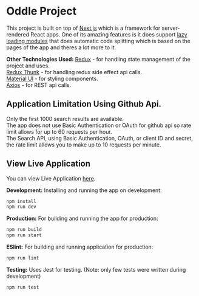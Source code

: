 # Oddle Project
This project is built on top of [Next.js](https://github.com/zeit/next.js) which is a framework for server-rendered React apps. One of its amazing features is it does support [lazy loading modules](https://nextjs.org/learn/excel/lazy-loading-modules) that does automatic code splitting which is based on the pages of the app and theres a lot more to it. 

**Other Technologies Used:** 
[Redux](https://redux.js.org/) - for handling state management of the project and uses.  
[Redux Thunk](https://github.com/reduxjs/redux-thunk) - for handling redux side effect api calls.  
[Material UI](https://material-ui.com/) - for styling components.  
[Axios](https://github.com/axios/axios) - for REST api calls.  
 
## Application Limitation Using Github Api.
Only the first 1000 search results are available.  
The app does not use Basic Authentication or OAuth for github api so rate limit allows for up to 60 requests per hour.  
The Search API, using Basic Authentication, OAuth, or client ID and secret, the rate limit allows you to make up to 10 requests per minute.  

## View Live Application

You can view Live Application [here](ec2-18-223-119-153.us-east-2.compute.amazonaws.com).

**Development:** Installing and running the app on development:
```sh
npm install
npm run dev
```

**Production:** For building and running the app for production:

```sh
npm run build
npm run start
```

**ESlint:** For building and running application for production:

```sh
npm run lint
```

**Testing:** Uses Jest for testing. (Note: only few tests were written during development)

```sh
npm run test
```



